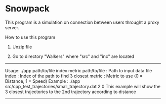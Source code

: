 # Snowpack
This program is a simulation on connection between users throught a proxy server.

How to use this program

1. Unzip file

2. Go to directory "Walkers" where "src" and "inc" are located

 
**********
 
 Usage:
./app   path/to/file   index  metric
path/to/file  : Path to input data file
index         : Index of the path to find 3 closest
metric        : Metric to use (0 = Distance, 1 = Speed)
Example       : ./app   src/cpp_test_trajectories/small_trajectory.dat  2  0
This example will show the 3 closest trajectories to the 2nd trajectory according to distance
**********
